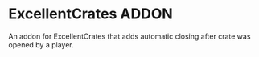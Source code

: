 # ExcellentCrates ADDON

An addon for ExcellentCrates that adds automatic closing after crate was opened by a player.
